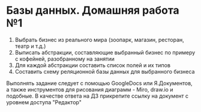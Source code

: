 # Базы данных. Домашняя работа №1

1. Выбрать бизнес из реального мира (зоопарк, магазин, ресторан, театр и т.д.)
2. Выписать абстракции, составляющие выбранный бизнес по примеру с кофейней, разобранному на занятии
3. Для каждой абстракции составить список полей и их типов
4. Составить схему реляционной базы данных для выбранного бизнеса

Выполнять задание следует с помощью GoogleDocs или Я.Документов, а также инструментов для рисования диаграмм - Miro, draw.io и подобные.
В качестве ответа на ДЗ прикрепите ссылку на документ с уровнем доступа "Редактор"